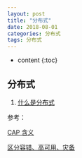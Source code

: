```yaml
---
layout: post
title: "分布式"
date: 2018-08-01
categories: 分布式
tags: 分布式
---
```


* content
  {:toc}

## 分布式

1. [什么是分布式](https://www.cnblogs.com/xybaby/p/7787034.html)

参考：

[CAP 含义](http://www.ruanyifeng.com/blog/2018/07/cap.html)

[区分容错、高可用、灾备](http://www.ruanyifeng.com/blog/2019/11/fault-tolerance.html)
